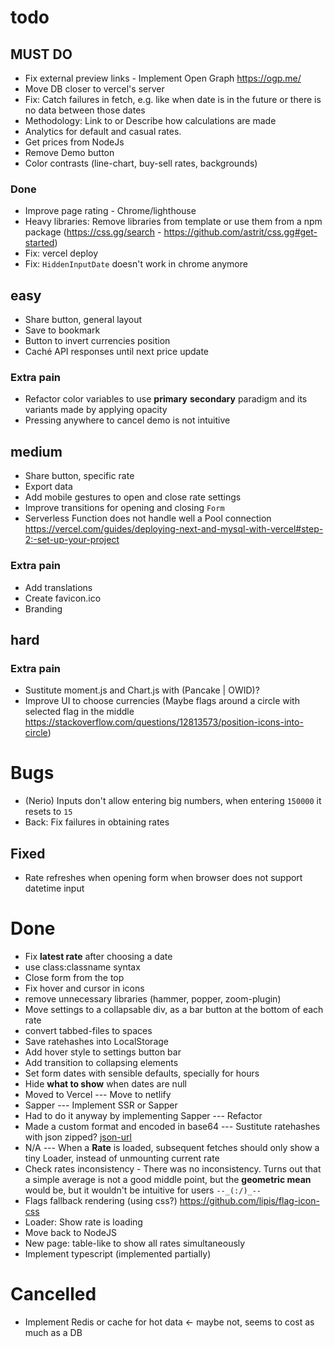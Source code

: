 # todo

## MUST DO
- Fix external preview links - Implement Open Graph <https://ogp.me/>
- Move DB closer to vercel's server
- Fix: Catch failures in fetch, e.g. like when date is in the future or there is no data between those dates
- Methodology: Link to or Describe how calculations are made
- Analytics for default and casual rates.
- Get prices from NodeJs
- Remove Demo button
- Color contrasts (line-chart, buy-sell rates, backgrounds)
### Done
- Improve page rating - Chrome/lighthouse
- Heavy libraries: Remove libraries from template or use them from a npm package (https://css.gg/search - https://github.com/astrit/css.gg#get-started)
- Fix: vercel deploy
- Fix: `HiddenInputDate` doesn't work in chrome anymore

## easy
- Share button, general layout
- Save to bookmark
- Button to invert currencies position
- Caché API responses until next price update
### Extra pain
- Refactor color variables to use **primary** **secondary** paradigm and its variants made by applying opacity
- Pressing anywhere to cancel demo is not intuitive

## medium
- Share button, specific rate
- Export data
- Add mobile gestures to open and close rate settings
- Improve transitions for opening and closing `Form`
- Serverless Function does not handle well a Pool connection https://vercel.com/guides/deploying-next-and-mysql-with-vercel#step-2:-set-up-your-project
### Extra pain
- Add translations
- Create favicon.ico
- Branding

## hard
### Extra pain
- Sustitute moment.js and Chart.js with (Pancake | OWID)?
- Improve UI to choose currencies (Maybe flags around a circle with selected flag in the middle https://stackoverflow.com/questions/12813573/position-icons-into-circle)

# Bugs
- (Nerio) Inputs don't allow entering big numbers, when entering `150000` it resets to `15`
- Back: Fix failures in obtaining rates
## Fixed
- Rate refreshes when opening form when browser does not support datetime input

# Done
- Fix **latest rate** after choosing a date
- use class:classname syntax
- Close form from the top
- Fix hover and cursor in icons
- remove unnecessary libraries (hammer, popper, zoom-plugin)
- Move settings to a collapsable div, as a bar button at the bottom of each rate
- convert tabbed-files to spaces
- Save ratehashes into LocalStorage
- Add hover style to settings button bar
- Add transition to collapsing elements
- Set form dates with sensible defaults, specially for hours
- Hide **what to show** when dates are null
- Moved to Vercel --- Move to netlify
- Sapper --- Implement SSR or Sapper
- Had to do it anyway by implementing Sapper --- Refactor
- Made a custom format and encoded in base64 --- Sustitute ratehashes with json zipped? [json-url](https://github.com/masotime/json-url)
- N/A --- When a **Rate** is loaded, subsequent fetches should only show a tiny Loader, instead of unmounting current rate
- Check rates inconsistency - There was no inconsistency. Turns out that a simple average is not a good middle point, but the **geometric mean** would be, but it wouldn't be intuitive for users `--_(:/)_--`
- Flags fallback rendering (using css?) https://github.com/lipis/flag-icon-css
- Loader: Show rate is loading
- Move back to NodeJS
- New page: table-like to show all rates simultaneously
- Implement typescript (implemented partially)

# Cancelled
- Implement Redis or cache for hot data <- maybe not, seems to cost as much as a DB
